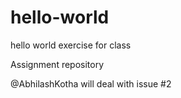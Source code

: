 # hello-world
hello world exercise for class

Assignment repository

@AbhilashKotha will deal with issue #2



